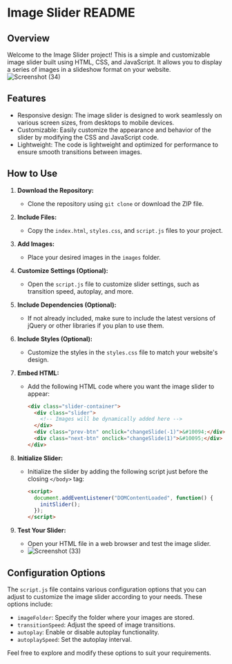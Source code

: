# Image Slider README

## Overview

Welcome to the Image Slider project! This is a simple and customizable image slider built using HTML, CSS, and JavaScript. It allows you to display a series of images in a slideshow format on your website.
![Screenshot (34)](https://github.com/omkarchoudhary001/ImageSlider/assets/109873576/d94a6f71-8ae3-4b77-a2ca-fd2423ee5a7c)

## Features

- Responsive design: The image slider is designed to work seamlessly on various screen sizes, from desktops to mobile devices.
- Customizable: Easily customize the appearance and behavior of the slider by modifying the CSS and JavaScript code.
- Lightweight: The code is lightweight and optimized for performance to ensure smooth transitions between images.

## How to Use

1. **Download the Repository:**
   - Clone the repository using `git clone` or download the ZIP file.

2. **Include Files:**
   - Copy the `index.html`, `styles.css`, and `script.js` files to your project.

3. **Add Images:**
   - Place your desired images in the `images` folder.

4. **Customize Settings (Optional):**
   - Open the `script.js` file to customize slider settings, such as transition speed, autoplay, and more.

5. **Include Dependencies (Optional):**
   - If not already included, make sure to include the latest versions of jQuery or other libraries if you plan to use them.

6. **Include Styles (Optional):**
   - Customize the styles in the `styles.css` file to match your website's design.

7. **Embed HTML:**
   - Add the following HTML code where you want the image slider to appear:

     ```html
     <div class="slider-container">
       <div class="slider">
         <!-- Images will be dynamically added here -->
       </div>
       <div class="prev-btn" onclick="changeSlide(-1)">&#10094;</div>
       <div class="next-btn" onclick="changeSlide(1)">&#10095;</div>
     </div>
     ```

8. **Initialize Slider:**
   - Initialize the slider by adding the following script just before the closing `</body>` tag:

     ```html
     <script>
       document.addEventListener("DOMContentLoaded", function() {
         initSlider();
       });
     </script>
     ```

9. **Test Your Slider:**
   - Open your HTML file in a web browser and test the image slider.
   - ![Screenshot (33)](https://github.com/omkarchoudhary001/ImageSlider/assets/109873576/4edba9d1-b304-4296-8486-1e197946a9ac)


## Configuration Options

The `script.js` file contains various configuration options that you can adjust to customize the image slider according to your needs. These options include:

- `imageFolder`: Specify the folder where your images are stored.
- `transitionSpeed`: Adjust the speed of image transitions.
- `autoplay`: Enable or disable autoplay functionality.
- `autoplaySpeed`: Set the autoplay interval.

Feel free to explore and modify these options to suit your requirements.
